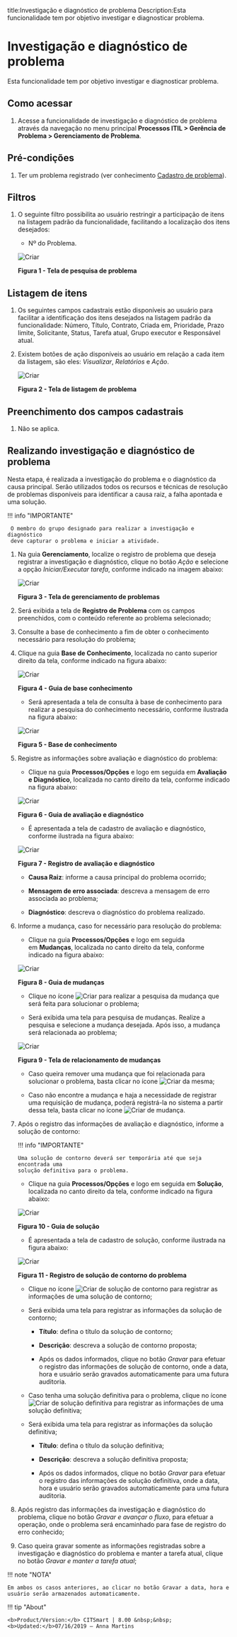 title:Investigação e diagnóstico de problema
Description:Esta funcionalidade tem por objetivo investigar e diagnosticar problema.

# Investigação e diagnóstico de problema

Esta funcionalidade tem por objetivo investigar e diagnosticar problema.

Como acessar
------------

1.  Acesse a funcionalidade de investigação e diagnóstico de problema através da
    navegação no menu principal **Processos ITIL > Gerência de
    Problema > Gerenciamento de Problema**.

Pré-condições
-------------

1.  Ter um problema registrado (ver conhecimento [Cadastro de problema][1]).

Filtros
-------

1.  O seguinte filtro possibilita ao usuário restringir a participação de itens
    na listagem padrão da funcionalidade, facilitando a localização dos itens
    desejados:

    -   Nº do Problema.

    ![Criar](images/investigation-1.png)

    **Figura 1 - Tela de pesquisa de problema**

Listagem de itens
-----------------

1.  Os seguintes campos cadastrais estão disponíveis ao usuário para facilitar a
    identificação dos itens desejados na listagem padrão da
    funcionalidade: Número, Título, Contrato, Criada em, Prioridade, Prazo
    limite, Solicitante, Status, Tarefa atual, Grupo executor e Responsável
    atual.

2.  Existem botões de ação disponíveis ao usuário em relação a cada item da
    listagem, são eles: *Visualizar*, *Relatórios* e *Ação*.

    ![Criar](images/investigation-2.png)

    **Figura 2 - Tela de listagem de problema**

Preenchimento dos campos cadastrais
-----------------------------------

1.  Não se aplica.

Realizando investigação e diagnóstico de problema
-------------------------------------------------

Nesta etapa, é realizada a investigação do problema e o diagnóstico da causa
principal. Serão utilizados todos os recursos e técnicas de resolução de
problemas disponíveis para identificar a causa raiz, a falha apontada e uma
solução.

!!! info "IMPORTANTE"

     O membro do grupo designado para realizar a investigação e diagnóstico
     deve capturar o problema e iniciar a atividade.

1.  Na guia **Gerenciamento**, localize o registro de problema que deseja
    registrar a investigação e diagnóstico, clique no botão *Ação* e selecione a
    opção *Iniciar/Executar tarefa*, conforme indicado na imagem abaixo:

    ![Criar](images/investigation-3.png)

    **Figura 3 - Tela de gerenciamento de problemas**

2.  Será exibida a tela de **Registro de Problema** com os campos preenchidos,
    com o conteúdo referente ao problema selecionado;

3.  Consulte a base de conhecimento a fim de obter o conhecimento necessário
    para resolução do problema;

4.  Clique na guia **Base de Conhecimento**, localizada no canto superior
    direito da tela, conforme indicado na figura abaixo:

    ![Criar](images/investigation-4.png)
    
    **Figura 4 - Guia de base conhecimento**

    -  Será apresentada a tela de consulta à base de conhecimento para realizar a
    pesquisa do conhecimento necessário, conforme ilustrada na figura abaixo:

    ![Criar](images/investigation-5.png)

    **Figura 5 - Base de conhecimento**

5.  Registre as informações sobre avaliação e diagnóstico do problema:

    -  Clique na guia **Processos/Opções** e logo em seguida em **Avaliação e
    Diagnóstico**, localizada no canto direito da tela, conforme indicado na
    figura abaixo:

    ![Criar](images/investigation-6.png)

    **Figura 6 - Guia de avaliação e diagnóstico**

    -  É apresentada a tela de cadastro de avaliação e diagnóstico, conforme
    ilustrada na figura abaixo:

    ![Criar](images/investigation-7.png)

    **Figura 7 - Registro de avaliação e diagnóstico**

    -  **Causa Raiz**: informe a causa principal do problema ocorrido;

    -  **Mensagem de erro associada**: descreva a mensagem de erro associada ao
    problema;

    -  **Diagnóstico**: descreva o diagnóstico do problema realizado.

6.  Informe a mudança, caso for necessário para resolução do problema:

    -  Clique na guia **Processos/Opções** e logo em seguida em **Mudanças**,
    localizada no canto direito da tela, conforme indicado na figura abaixo:

    ![Criar](images/investigation-8.png)

    **Figura 8 - Guia de mudanças**

    -  Clique no ícone ![Criar](images/investigation-9.png) para realizar a pesquisa da mudança que será feita para
    solucionar o problema;

    -  Será exibida uma tela para pesquisa de mudanças. Realize a pesquisa e
    selecione a mudança desejada. Após isso, a mudança será relacionada ao
    problema;

    ![Criar](images/investigation-10.png)

    **Figura 9 - Tela de relacionamento de mudanças**

    -  Caso queira remover uma mudança que foi relacionada para solucionar o
    problema, basta clicar no ícone ![Criar](images/investigation-11.png) da mesma;

    -  Caso não encontre a mudança e haja a necessidade de registrar uma requisição
    de mudança, poderá registrá-la no sistema a partir dessa tela, basta clicar
    no ícone ![Criar](images/investigation-12.png) de mudança.

7.  Após o registro das informações de avaliação e diagnóstico, informe a
    solução de contorno:

    !!! info "IMPORTANTE"

        Uma solução de contorno deverá ser temporária até que seja encontrada uma
        solução definitiva para o problema.

    -  Clique na guia **Processos/Opções** e logo em seguida em **Solução**,
    localizada no canto direito da tela, conforme indicado na figura abaixo:

    ![Criar](images/investigation-13.png)

    **Figura 10 - Guia de solução**

    -  É apresentada a tela de cadastro de solução, conforme ilustrada na figura
    abaixo:

    ![Criar](images/investigation-14.png)

    **Figura 11 - Registro de solução de contorno do problema**

    -  Clique no ícone ![Criar](images/investigation-12.png) de solução de contorno para registrar as informações de uma
    solução de contorno;

    -  Será exibida uma tela para registrar as informações da solução de contorno;

         -   **Título**: defina o título da solução de contorno;

         -   **Descrição**: descreva a solução de contorno proposta;

         -   Após os dados informados, clique no botão *Gravar* para efetuar o registro das informações de solução de contorno, onde a data, hora e usuário serão gravados automaticamente para uma futura auditoria.

    -  Caso tenha uma solução definitiva para o problema, clique no ícone ![Criar](images/investigation-12.png) de
    solução definitiva para registrar as informações de uma solução definitiva;

    -  Será exibida uma tela para registrar as informações da solução definitiva;

          -  **Título**: defina o título da solução definitiva;

          -  **Descrição**: descreva a solução definitiva proposta;

          -  Após os dados informados, clique no botão *Gravar* para efetuar o registro das informações de solução definitiva, onde a data, hora e  usuário serão gravados automaticamente para uma futura auditoria.

8.  Após registro das informações da investigação e diagnóstico do problema,
    clique no botão *Gravar e avançar o fluxo*, para efetuar a operação, onde o
    problema será encaminhado para fase de registro do erro conhecido;

9.  Caso queira gravar somente as informações registradas sobre a investigação e
    diagnóstico do problema e manter a tarefa atual, clique no botão *Gravar e
    manter a tarefa atual*;

!!! note "NOTA"

    Em ambos os casos anteriores, ao clicar no botão Gravar a data, hora e
    usuário serão armazenados automaticamente.

[1]:/pt-br/citsmart-platform-7/processes/problem/register-problem.html


!!! tip "About"

    <b>Product/Version:</b> CITSmart | 8.00 &nbsp;&nbsp;
    <b>Updated:</b>07/16/2019 – Anna Martins
